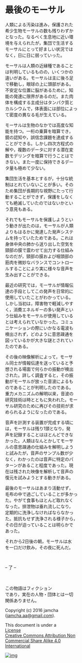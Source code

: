 # 最後のモーサル

人類による汚染は進み，保護された  
希少生物モーサルの数も残りわずか  
となった。なるべく生息地に近い環  
境を与えられたが，集団で生活する  
モーサルにとって好ましい状況では  
なく，日に日に弱っていった。  

モーサルは人類の近縁種であること  
は判明しているものの，いくつかの  
違いがある。モーサルは主に後ろ足  
で移動し，眼球の上に頭部がある。  
不安定な位置に脳があるために，知  
能の発達に限界があるのだ。また肉  
体を構成する主成分はタンパク質と  
カルシウムで，体表面には部位によっ  
て密度の異なる毛が生えている。  

モーサルは生物のなかでは高度な知  
能を持つ。一桁の乗算を暗算でき，  
鏡の認知や，誤信念課題を達成する  
ことができる。しかし四次方程式の  
解や，複数のデータに対する潜在変  
数モデリングを暗算で行うことはで  
きない。また一度に保持できるデー  
タ量も極めて少ない。  

集団生活を基本とするが，十分な統  
制はとれていないことが多い。その  
ため集団が長期的な視野にたって行  
動することができず，保護をしなく  
ても絶滅していたのではないかとい  
う意見もある。  

それでもモーサルを保護しようとい  
う動きが出たのは，モーサルが人類  
よりもはるかに発達した発声システ  
ムを持っていたためである。これは  
身体中央の肺から送り出した空気を  
頸部の膜で震わせて出力する仕組み  
なのだが，頸部の膜および咽頭部の  
筋肉を微妙なバランスでコントロー  
ルすることにより実に様々な音声を  
生み出すことができる。  

最近の研究では，モーサルが情報伝  
達の手段としてこの発声を日常的に  
使用していたことがわかっている。  
しかし当初は，障害物で軽減しやす  
く，消費エネルギーの多い発声とい  
う仕組みをモーサルが使用している  
とは考えられていなかった。コミュ  
ニケーションの際にいかなる電波も  
検出されず，どのように意思疎通を  
図っているかが大きな謎とされてい  
たのである。  

その後の映像解析によって，モーサ  
ル同士が情報伝達を送っていると予  
想される場面で何らかの振動が検出  
された。詳しく調査すると，その振  
動がモーサルが放った音波によるも  
のであることが判明したのである。  
重力メカニズムの解明以来，音波の  
研究技術は時とともに失われた。モー  
サル研究のために再びその技術が求  
められるようになったのである。  

音声を計測する装置が完成する頃に  
は，モーサルは残り1頭となり，発  
声を記録することはほとんどできな  
かった。人類はなんとかしてモーサ  
ルの意思疎通の仕組みを解明しよう  
と試みたが，音声のサンプル数が少  
なく，わかったのは音声に特定のパ  
ターンがあること程度であった。現  
在は残された映像を解析して音声の  
復元を試みようとする動きがある。  

最後のモーサルはあまり活動せず，  
毛布の中で過ごしていることが多かっ  
た。やがて食事もほとんど取れなく  
なった。排泄物は垂れ流しになり，  
定期的に洗浄しなければならなかっ  
た。抵抗もせず洗浄される様子から，  
その日が迫っていることは明らかで  
あった。  

それから2日後の朝，モーサルは水  
を一口だけ飲み，その夜に死んだ。  

<br>  

&#x2013; 了 &#x2013;  

<br> <br>この物語はフィクション  
であり，実在の人物・団体とは一切  
関係ありません。  

Copyright (c) 2016 jamcha  
(jamcha.aa@gmail.com).  

This document is under a  
[License  
Creative Commons Attribution Non  
Commercial Share Alike 4.0  
International](http://creativecommons.org/licenses/by-nc-sa/4.0/deed)  

[![img](http://i.creativecommons.org/l/by-nc-sa/3.0/80x15.png)](http://creativecommons.org/licenses/by-nc-sa/4.0/deed)